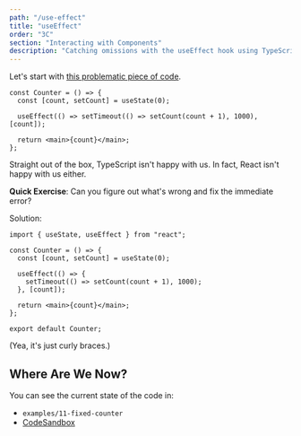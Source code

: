 ```yaml
---
path: "/use-effect"
title: "useEffect"
order: "3C"
section: "Interacting with Components"
description: "Catching omissions with the useEffect hook using TypeScript."
---
```


Let's start with [this problematic piece of code](https://codesandbox.io/s/broken-counter-tiu6u?file=/src/App.tsx).

```tsx
const Counter = () => {
  const [count, setCount] = useState(0);

  useEffect(() => setTimeout(() => setCount(count + 1), 1000), [count]);

  return <main>{count}</main>;
};
```

Straight out of the box, TypeScript isn't happy with us. In fact, React isn't happy with us either.

**Quick Exercise**: Can you figure out what's wrong and fix the immediate error?

Solution:

```tsx
import { useState, useEffect } from "react";

const Counter = () => {
  const [count, setCount] = useState(0);

  useEffect(() => {
    setTimeout(() => setCount(count + 1), 1000);
  }, [count]);

  return <main>{count}</main>;
};

export default Counter;
```

(Yea, it's just curly braces.)

## Where Are We Now?

You can see the current state of the code in:

- `examples/11-fixed-counter`
- [CodeSandbox](https://codesandbox.io/s/fixed-counter-tct1f?file=/src/Application.tsx)
